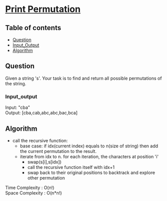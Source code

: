 # [Print Permutation](https://www.codingninjas.com/codestudio/problems/day-13-print-permutations-string_8230703?challengeSlug=striver-sde-challenge&leftPanelTab=0)

## Table of contents

- [Question](#question)
- [Input_Output](#input_output)
- [Algorithm](#algorithm)

## Question
Given a string 's'. Your task is to find and return all possible permutations of the string.

### Input_output
Input: "cba" </br>
Output: [cba,cab,abc,abc,bac,bca]

## Algorithm
- call the recursive function:
    - base case: if idx(current index) equals to n(size of string) then add the current permutation to the result.
    - iterate from idx to n. for each iteration, the characters at position 'i'
        - swap(s[i],s[idx])
        - call the recursive function itself with idx+1
        - swap back to their original positions to backtrack and explore other permutation

Time Complexity : O(n!)</br>
Space Complexity : O(n*n!)

